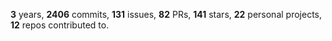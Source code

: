 **3** years, **2406** commits, **131** issues, **82** PRs, **141** stars, **22** personal projects, **12** repos contributed to.
